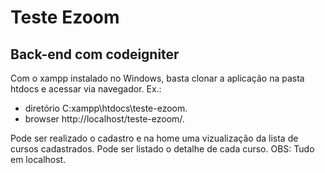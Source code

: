 # Teste Ezoom
## Back-end com codeigniter

Com o xampp instalado no Windows, basta clonar a aplicação na pasta htdocs e acessar via navegador. 
Ex.:
- diretório C\:xampp\htdocs\teste-ezoom. 
- browser http://localhost/teste-ezoom/.

Pode ser realizado o cadastro e na home uma vizualização da lista de cursos cadastrados.
Pode ser listado o detalhe de cada curso. OBS: Tudo em localhost.
